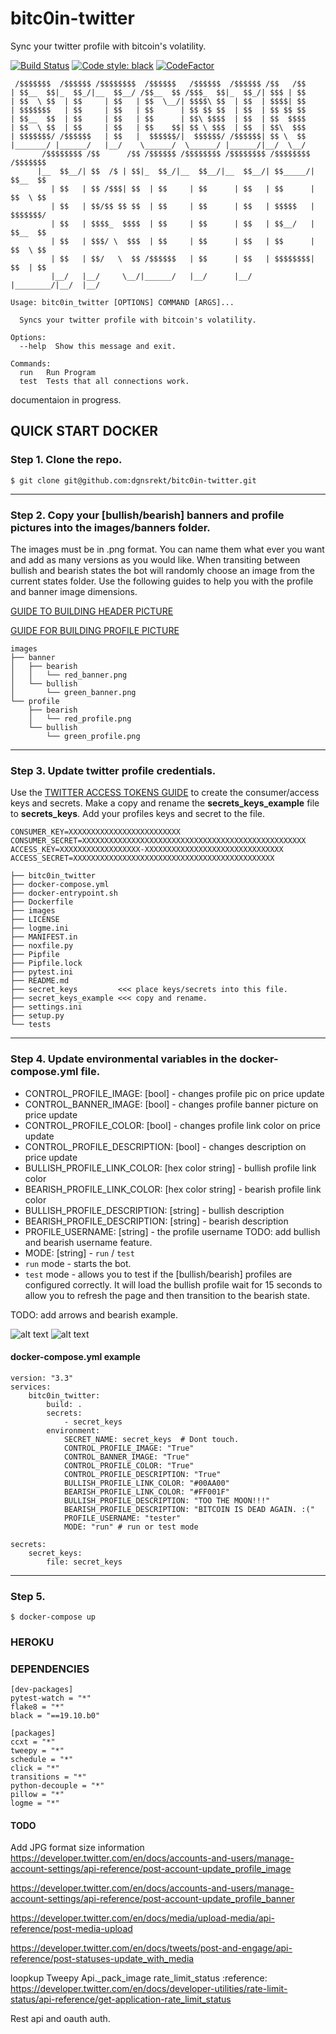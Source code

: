 # bitc0in-twitter
Sync your twitter profile with bitcoin's volatility.

[![Build Status](https://travis-ci.com/dgnsrekt/bitc0in-twitter.svg?branch=master)](https://travis-ci.com/dgnsrekt/bitc0in-twitter)
[![Code style: black](https://img.shields.io/badge/code%20style-black-000000.svg)](https://github.com/ambv/black)
[![CodeFactor](https://www.codefactor.io/repository/github/dgnsrekt/bitc0in-twitter/badge)](https://www.codefactor.io/repository/github/dgnsrekt/bitc0in-twitter)


```
 /$$$$$$$  /$$$$$$ /$$$$$$$$  /$$$$$$   /$$$$$$  /$$$$$$ /$$   /$$
| $$__  $$|_  $$_/|__  $$__/ /$$__  $$ /$$$_  $$|_  $$_/| $$$ | $$
| $$  \ $$  | $$     | $$   | $$  \__/| $$$$\ $$  | $$  | $$$$| $$
| $$$$$$$   | $$     | $$   | $$      | $$ $$ $$  | $$  | $$ $$ $$
| $$__  $$  | $$     | $$   | $$      | $$\ $$$$  | $$  | $$  $$$$
| $$  \ $$  | $$     | $$   | $$    $$| $$ \ $$$  | $$  | $$\  $$$
| $$$$$$$/ /$$$$$$   | $$   |  $$$$$$/|  $$$$$$/ /$$$$$$| $$ \  $$
|_______/ |______/   |__/    \______/  \______/ |______/|__/  \__/
       /$$$$$$$$ /$$      /$$ /$$$$$$ /$$$$$$$$ /$$$$$$$$ /$$$$$$$$ /$$$$$$$
      |__  $$__/| $$  /$ | $$|_  $$_/|__  $$__/|__  $$__/| $$_____/| $$__  $$
         | $$   | $$ /$$$| $$  | $$     | $$      | $$   | $$      | $$  \ $$
         | $$   | $$/$$ $$ $$  | $$     | $$      | $$   | $$$$$   | $$$$$$$/
         | $$   | $$$$_  $$$$  | $$     | $$      | $$   | $$__/   | $$__  $$
         | $$   | $$$/ \  $$$  | $$     | $$      | $$   | $$      | $$  \ $$
         | $$   | $$/   \  $$ /$$$$$$   | $$      | $$   | $$$$$$$$| $$  | $$
         |__/   |__/     \__/|______/   |__/      |__/   |________/|__/  |__/

Usage: bitc0in_twitter [OPTIONS] COMMAND [ARGS]...

  Syncs your twitter profile with bitcoin's volatility.

Options:
  --help  Show this message and exit.

Commands:
  run   Run Program
  test  Tests that all connections work.
```
documentaion in progress.
## QUICK START DOCKER

### Step 1. Clone the repo.
```
$ git clone git@github.com:dgnsrekt/bitc0in-twitter.git
```
---
### Step 2. Copy your [bullish/bearish] banners and profile pictures into the images/banners folder.
The images must be in .png format. You can name them what ever you want and add as many versions as you would like. When transiting between bullish and bearish states the bot will randomly choose an image from the current states folder. Use the following guides to help you with the profile and banner image dimensions.

[GUIDE TO BUILDING HEADER PICTURE](https://blog.snappa.com/twitter-header-size/)

[GUIDE FOR BUILDING PROFILE PICTURE](https://blog.photofeeler.com/twitter-profile-picture-size/)

```
images
├── banner
│   ├── bearish
│   │   └── red_banner.png
│   └── bullish
│       └── green_banner.png
└── profile
    ├── bearish
    │   └── red_profile.png
    └── bullish
        └── green_profile.png
```
---
### Step 3. Update twitter profile credentials.
Use the [TWITTER ACCESS TOKENS GUIDE](https://developer.twitter.com/en/docs/basics/authentication/guides/access-tokens.html) to create the consumer/access keys and secrets. Make a copy and rename the **secrets_keys_example** file to **secrets_keys**. Add your profiles keys and secret to the file.

```
CONSUMER_KEY=XXXXXXXXXXXXXXXXXXXXXXXXX
CONSUMER_SECRET=XXXXXXXXXXXXXXXXXXXXXXXXXXXXXXXXXXXXXXXXXXXXXXXXXX
ACCESS_KEY=XXXXXXXXXXXXXXXXXX-XXXXXXXXXXXXXXXXXXXXXXXXXXXXXXX
ACCESS_SECRET=XXXXXXXXXXXXXXXXXXXXXXXXXXXXXXXXXXXXXXXXXXXXX
```
```
├── bitc0in_twitter
├── docker-compose.yml
├── docker-entrypoint.sh
├── Dockerfile
├── images
├── LICENSE
├── logme.ini
├── MANIFEST.in
├── noxfile.py
├── Pipfile
├── Pipfile.lock
├── pytest.ini
├── README.md
├── secret_keys         <<< place keys/secrets into this file.
├── secret_keys_example <<< copy and rename.
├── settings.ini
├── setup.py
└── tests

```
---
### Step 4. Update environmental variables in the docker-compose.yml file.

* CONTROL_PROFILE_IMAGE: [bool] - changes profile pic on price update
* CONTROL_BANNER_IMAGE: [bool] - changes profile banner picture on price update
* CONTROL_PROFILE_COLOR: [bool] - changes profile link color on price update
* CONTROL_PROFILE_DESCRIPTION: [bool] - changes description on price update
* BULLISH_PROFILE_LINK_COLOR: [hex color string] - bullish profile link color
* BEARISH_PROFILE_LINK_COLOR: [hex color string] - bearish profile link color
* BULLISH_PROFILE_DESCRIPTION: [string] - bullish description
* BEARISH_PROFILE_DESCRIPTION: [string] - bearish description
* PROFILE_USERNAME: [string] - the profile username TODO: add bullish and bearish username feature.
* MODE: [string] - `run` / `test`
 * `run` mode - starts the bot.
 * `test` mode - allows you to test if the [bullish/bearish] profiles are configured correctly. It will load the bullish profile wait for 15 seconds to allow you to refresh the page and then transition to the bearish state.


TODO: add arrows and bearish example.

![alt text](/docs/images/bullish_profile.png)
![alt text](/docs/images/bearish_profile.png)

#### docker-compose.yml example
```
version: "3.3"
services:
    bitc0in_twitter:
        build: .
        secrets:
            - secret_keys
        environment:
            SECRET_NAME: secret_keys  # Dont touch.
            CONTROL_PROFILE_IMAGE: "True"
            CONTROL_BANNER_IMAGE: "True"
            CONTROL_PROFILE_COLOR: "True"
            CONTROL_PROFILE_DESCRIPTION: "True"
            BULLISH_PROFILE_LINK_COLOR: "#00AA00"
            BEARISH_PROFILE_LINK_COLOR: "#FF001F"
            BULLISH_PROFILE_DESCRIPTION: "TOO THE MOON!!!"
            BEARISH_PROFILE_DESCRIPTION: "BITCOIN IS DEAD AGAIN. :("
            PROFILE_USERNAME: "tester"
            MODE: "run" # run or test mode

secrets:
    secret_keys:
        file: secret_keys

```
---

### Step 5.
```
$ docker-compose up
```

### HEROKU


### DEPENDENCIES
```
[dev-packages]
pytest-watch = "*"
flake8 = "*"
black = "==19.10.b0"

[packages]
ccxt = "*"
tweepy = "*"
schedule = "*"
click = "*"
transitions = "*"
python-decouple = "*"
pillow = "*"
logme = "*"
```

#### TODO
Add JPG format
size information
https://developer.twitter.com/en/docs/accounts-and-users/manage-account-settings/api-reference/post-account-update_profile_image

https://developer.twitter.com/en/docs/accounts-and-users/manage-account-settings/api-reference/post-account-update_profile_banner

https://developer.twitter.com/en/docs/media/upload-media/api-reference/post-media-upload

https://developer.twitter.com/en/docs/tweets/post-and-engage/api-reference/post-statuses-update_with_media

loopkup Tweepy Api._pack_image
rate_limit_status :reference: https://developer.twitter.com/en/docs/developer-utilities/rate-limit-status/api-reference/get-application-rate_limit_status

Rest api and oauth auth.
